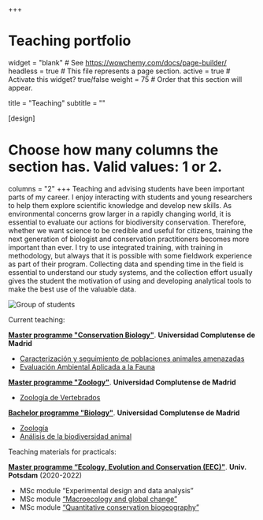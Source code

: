 +++
# Teaching portfolio
widget = "blank"  # See https://wowchemy.com/docs/page-builder/
headless = true  # This file represents a page section.
active = true  # Activate this widget? true/false
weight = 75  # Order that this section will appear.

title = "Teaching"
subtitle = ""

[design]
  # Choose how many columns the section has. Valid values: 1 or 2.
  columns = "2"
+++
Teaching and advising students have been important parts of my career. I enjoy interacting with students and young researchers to help them explore scientific knowledge and develop new skills. As environmental concerns grow larger in a rapidly changing world, it is essential to evaluate our actions for biodiversity conservation. Therefore, whether we want science to be credible and useful for citizens, training the next generation of biologist and conservation practitioners becomes more important than ever. I try to use integrated training, with training in methodology, but always that it is possible with some fieldwork experience as part of their program. Collecting data and spending time in the field is essential to understand our study systems, and the collection effort usually gives the student the motivation of using and developing analytical tools to make the best use of the valuable data.

![Group of students](/img/grupo1.jpeg?width=60px&height=10px)

Current teaching:

**[Master programme "Conservation Biology"](https://www.ucm.es/biologia-conservacion)**. **Universidad Complutense de Madrid** 
* [Caracterización y seguimiento de poblaciones animales amenazadas](https://www.ucm.es/biologia-conservacion/file/608181-cspanimalesamenazadas-guia-2023-24-20230524?ver)
* [Evaluación Ambiental Aplicada a la Fauna](https://www.ucm.es/biologia-conservacion/eaaf)

**[Master programme "Zoology"](https://www.ucm.es/muz)**. **Universidad Complutense de Madrid** 
* [Zoología de Vertebrados](https://www.ucm.es/muz/file/guia-docente-zv-2023-2024?ver)

**[Bachelor programme "Biology"](https://biologicas.ucm.es/)**. **Universidad Complutense de Madrid** 
* [Zoología](https://biologicas.ucm.es/data/cont/docs/2-2013-02-10-zoologia.pdf) 
* [Análisis de la biodiversidad animal](http://web.bioucm.es/guiasdocentes&asigp=25)


Teaching materials for practicals:

**[Master programme “Ecology, Evolution and Conservation (EEC)"](https://www.uni-potsdam.de/de/mnfakul/studium-und-lehre/master/ecology-evolution-and-conservation)**. **Univ. Potsdam** (2020-2022)
* MSc module “Experimental design and data analysis” 
* MSc module [“Macroecology and global change”](https://damariszurell.github.io/EEC-MGC/)
* MSc module [“Quantitative conservation biogeography”](https://damariszurell.github.io/EEC-QCB/)
